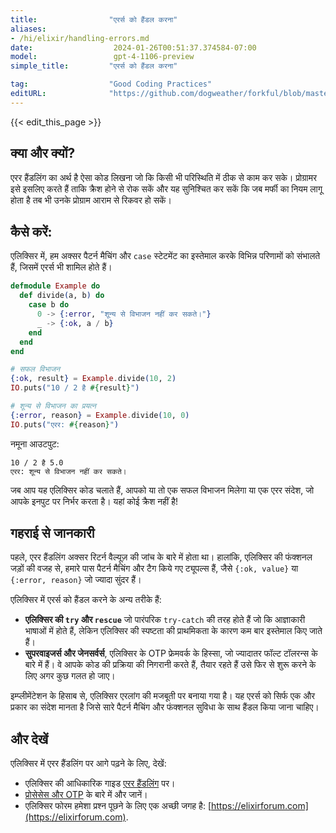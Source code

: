 ```yaml
---
title:                "एरर्स को हैंडल करना"
aliases:
- /hi/elixir/handling-errors.md
date:                  2024-01-26T00:51:37.374584-07:00
model:                 gpt-4-1106-preview
simple_title:         "एरर्स को हैंडल करना"

tag:                  "Good Coding Practices"
editURL:              "https://github.com/dogweather/forkful/blob/master/content/hi/elixir/handling-errors.md"
---
```


{{< edit_this_page >}}

## क्या और क्यों?

एरर हैंडलिंग का अर्थ है ऐसा कोड लिखना जो कि किसी भी परिस्थिति में ठीक से काम कर सके। प्रोग्रामर इसे इसलिए करते हैं ताकि क्रैश होने से रोक सकें और यह सुनिश्चित कर सकें कि जब मर्फी का नियम लागू होता है तब भी उनके प्रोग्राम आराम से रिकवर हो सकें।

## कैसे करें:

एलिक्सिर में, हम अक्सर पैटर्न मैचिंग और `case` स्टेटमेंट का इस्तेमाल करके विभिन्न परिणामों को संभालते हैं, जिसमें एरर्स भी शामिल होते हैं।

```elixir
defmodule Example do
  def divide(a, b) do
    case b do
      0 -> {:error, "शून्य से विभाजन नहीं कर सकते।"}
      _ -> {:ok, a / b}
    end
  end
end

# सफल विभाजन
{:ok, result} = Example.divide(10, 2)
IO.puts("10 / 2 है #{result}")

# शून्य से विभाजन का प्रयत्न
{:error, reason} = Example.divide(10, 0)
IO.puts("एरर: #{reason}")
```

नमूना आउटपुट:
```
10 / 2 है 5.0
एरर: शून्य से विभाजन नहीं कर सकते।
```

जब आप यह एलिक्सिर कोड चलाते हैं, आपको या तो एक सफल विभाजन मिलेगा या एक एरर संदेश, जो आपके इनपुट पर निर्भर करता है। यहां कोई क्रैश नहीं है!

## गहराई से जानकारी

पहले, एरर हैंडलिंग अक्सर रिटर्न वैल्यूज़ की जांच के बारे में होता था। हालांकि, एलिक्सिर की फंक्शनल जड़ों की वजह से, हमारे पास पैटर्न मैचिंग और टैग किये गए ट्यूपल्स हैं, जैसे `{:ok, value}` या `{:error, reason}` जो ज्यादा सुंदर हैं।

एलिक्सिर में एरर्स को हैंडल करने के अन्य तरीके हैं:

- **एलिक्सिर की `try` और `rescue`** जो पारंपरिक `try-catch` की तरह होते हैं जो कि आज्ञाकारी भाषाओं में होते हैं, लेकिन एलिक्सिर की स्पष्टता की प्राथमिकता के कारण कम बार इस्तेमाल किए जाते हैं।
- **सुपरवाइजर्स और जेनसर्वर्स**, एलिक्सिर के OTP फ्रेमवर्क के हिस्सा, जो ज्यादातर फॉल्ट टॉलरन्स के बारे में हैं। वे आपके कोड की प्रक्रिया की निगरानी करते हैं, तैयार रहते हैं उसे फिर से शुरू करने के लिए अगर कुछ गलत हो जाए।

इम्प्लीमेंटेशन के हिसाब से, एलिक्सिर एरलांग की मजबूती पर बनाया गया है। यह एरर्स को सिर्फ एक और प्रकार का संदेश मानता है जिसे सारे पैटर्न मैचिंग और फंक्शनल सुविधा के साथ हैंडल किया जाना चाहिए।

## और देखें

एलिक्सिर में एरर हैंडलिंग पर आगे पढ़ने के लिए, देखें:

- एलिक्सिर की आधिकारिक गाइड [एरर हैंडलिंग](https://elixir-lang.org/getting-started/try-catch-and-rescue.html) पर।
- [प्रोसेसेस और OTP](https://elixir-lang.org/getting-started/mix-otp/introduction-to-mix.html) के बारे में और जानें।
- एलिक्सिर फोरम हमेशा प्रश्न पूछने के लिए एक अच्छी जगह है: [https://elixirforum.com](https://elixirforum.com).
